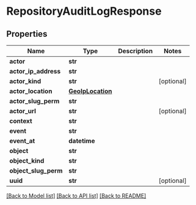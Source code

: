 # RepositoryAuditLogResponse

## Properties
Name | Type | Description | Notes
------------ | ------------- | ------------- | -------------
**actor** | **str** |  | 
**actor_ip_address** | **str** |  | 
**actor_kind** | **str** |  | [optional] 
**actor_location** | [**GeoIpLocation**](GeoIpLocation.md) |  | 
**actor_slug_perm** | **str** |  | 
**actor_url** | **str** |  | [optional] 
**context** | **str** |  | 
**event** | **str** |  | 
**event_at** | **datetime** |  | 
**object** | **str** |  | 
**object_kind** | **str** |  | 
**object_slug_perm** | **str** |  | 
**uuid** | **str** |  | [optional] 

[[Back to Model list]](../README.md#documentation-for-models) [[Back to API list]](../README.md#documentation-for-api-endpoints) [[Back to README]](../README.md)


